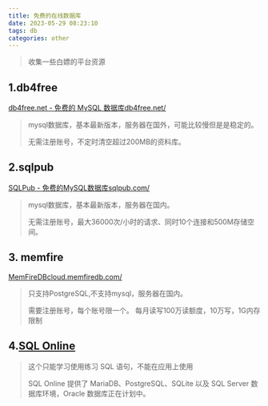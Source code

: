 ```yaml
---
title: 免费的在线数据库
date: 2023-05-29 08:23:10
tags: db
categories: other
---
```


> 收集一些白嫖的平台资源

## 1.db4free

[db4free.net - 免费的 MySQL 数据库db4free.net/](https://link.zhihu.com/?target=https%3A//db4free.net/)

> mysql数据库，基本最新版本，服务器在国外，可能比较慢但是是稳定的。
>
> 无需注册账号，不定时清空超过200MB的资料库。

<!--more-->

## 2.sqlpub

[SQLPub - 免费的MySQL数据库sqlpub.com/](https://link.zhihu.com/?target=http%3A//sqlpub.com/)

> mysql数据库，基本最新版本，服务器在国内。
>
> 无需注册账号，最大36000次/小时的请求、同时10个连接和500M存储空间。

## 3. memfire

[MemFireDBcloud.memfiredb.com/](https://link.zhihu.com/?target=https%3A//cloud.memfiredb.com/)

> 只支持PostgreSQL,不支持mysql，服务器在国内。
>
> 需要注册账号，每个账号限一个。 每月读写100万读额度，10万写，1G内存限制

## 4.[SQL Online](https://sqliteonline.com/)

> 这个只能学习使用练习 SQL 语句，不能在应用上使用
>
> SQL Online 提供了 MariaDB、PostgreSQL、SQLite 以及 SQL Server 数据库环境，Oracle 数据库正在计划中。

